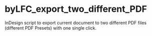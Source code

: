 # byLFC_export_two_different_PDF
InDesign script to export current document to two different PDF files (different PDF Presets) with one single click.

